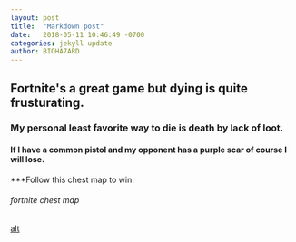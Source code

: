 ```yaml
---
layout: post
title:  "Markdown post"
date:   2018-05-11 10:46:49 -0700
categories: jekyll update
author: BIOHA7ARD
---
```


 ## Fortnite's a great game but dying is quite frusturating.

 ### My personal least favorite way to die is death by lack of loot. 

#### If I have a common pistol and my opponent has a purple scar of course I will lose.

***Follow this chest map to win.

###### fortnite chest map

[alt](https://cdn.gamer-network.net/2018/metabomb/fortnite-chestmap-2.JPG)
